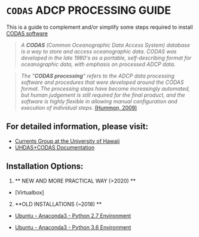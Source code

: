 # ``CODAS`` ADCP PROCESSING GUIDE

This is a guide to complement and/or simplify some steps required to install [CODAS software](https://currents.soest.hawaii.edu/docs/adcp_doc/codas_setup/index.html)


>*A **CODAS** (Common Oceanographic Data Access System) database is a way to store and access oceanographic data. CODAS was developed in the late 1980's as a portable, self-describing format for oceanographic data, with emphasis on processed ADCP data.*

>*The "**CODAS processing**" refers to the ADCP data processing software and procedures that were developed around the CODAS format. The processing steps have become increasingly automated, but human judgement is still required for the final product, and the software is highly flexible in allowing manual configuration and execution of individual steps.* [(Hummon, 2009)](https://currents.soest.hawaii.edu/docs/adcp_doc/)



## For detailed  information, please visit:
- [Currents Group at the University of Hawaii](https://currents.soest.hawaii.edu/home/)
- [UHDAS+CODAS Documentation](https://currents.soest.hawaii.edu/docs/adcp_doc/)



## Installation Options:
1. ** NEW AND MORE PRACTICAL WAY (>2020) ** 
- [Virtualbox]


2. **OLD INSTALLATIONS (~2018) **
- [Ubuntu - Anaconda3 - Python 2.7 Environment](https://github.com/fcarvalhopacheco/CODAS-installation/blob/master/anaconda/anaconda3_py27.md)

- [Ubuntu - Anaconda3 - Python 3.6 Environment](https://github.com/fcarvalhopacheco/CODAS-installation/blob/master/anaconda/anaconda3_py36.md)



